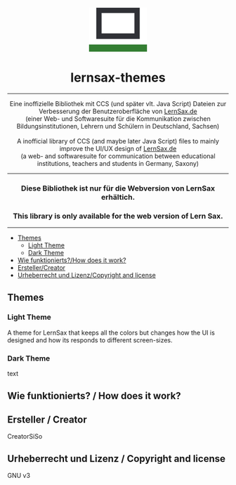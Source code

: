<p align="center">
<img src="./lernsax_icon/lernsax_favicon_cut.bmp" height="100"/>
</p>
<h1 align="center">lernsax-themes</h1>

----
<p align="center">
Eine inoffizielle Bibliothek mit CCS (und später vlt. Java Script) Dateien zur Verbesserung der Benutzeroberfläche von <a href="https://lernsax.de">LernSax.de</a>
<br/>
(einer Web- und Softwaresuite für die Kommunikation zwischen Bildungsinstitutionen, Lehrern und Schülern in Deutschland, Sachsen)
<br/>
<br/>
A inofficial library of CCS (and maybe later Java Script) files to mainly improve the UI/UX design of <a href="https://lernsax.de">LernSax.de</a>
<br/>
(a web- and softwaresuite for communication between educational institutions, teachers and students in Germany, Saxony)
</p>

----

<h3 align="center"><strong>Diese Bibliothek ist nur für die Webversion von LernSax erhältich.</strong></h3>
<h3 align="center"><strong>This library is only available for the web version of Lern Sax.</strong></h3>

----

- [Themes](#Themes)
    - [Light Theme](#light-theme)
    - [Dark Theme](#dark-theme)
- [Wie funktionierts?/How does it work?](#wie-funktionierts--how-does-it-work)
- [Ersteller/Creator](#ersteller--creator)
- [Urheberrecht und Lizenz/Copyright and license](#urheberrecht-und-lizenz--copyright-and-license)

## Themes
### Light Theme

A theme for LernSax that keeps all the colors but changes how the UI is designed and how its responds to different screen-sizes.

### Dark Theme

text

## Wie funktionierts? / How does it work?



## Ersteller / Creator

CreatorSiSo

## Urheberrecht und Lizenz / Copyright and license

GNU v3


[//]: # (Media Links:)

[LernSaxIcon]: ./lernsax_icon/lernsax_favicon_cut.bmp
